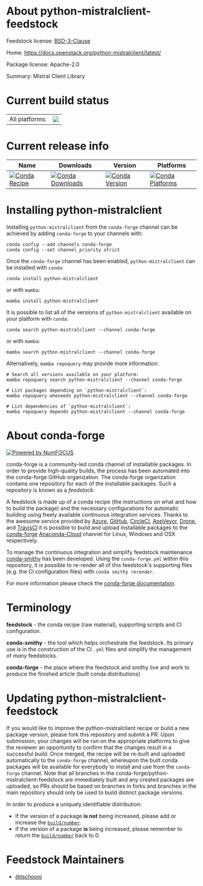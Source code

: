 About python-mistralclient-feedstock
====================================

Feedstock license: [BSD-3-Clause](https://github.com/conda-forge/python-mistralclient-feedstock/blob/main/LICENSE.txt)

Home: https://docs.openstack.org/python-mistralclient/latest/

Package license: Apache-2.0

Summary: Mistral Client Library

Current build status
====================


<table><tr><td>All platforms:</td>
    <td>
      <a href="https://dev.azure.com/conda-forge/feedstock-builds/_build/latest?definitionId=12752&branchName=main">
        <img src="https://dev.azure.com/conda-forge/feedstock-builds/_apis/build/status/python-mistralclient-feedstock?branchName=main">
      </a>
    </td>
  </tr>
</table>

Current release info
====================

| Name | Downloads | Version | Platforms |
| --- | --- | --- | --- |
| [![Conda Recipe](https://img.shields.io/badge/recipe-python--mistralclient-green.svg)](https://anaconda.org/conda-forge/python-mistralclient) | [![Conda Downloads](https://img.shields.io/conda/dn/conda-forge/python-mistralclient.svg)](https://anaconda.org/conda-forge/python-mistralclient) | [![Conda Version](https://img.shields.io/conda/vn/conda-forge/python-mistralclient.svg)](https://anaconda.org/conda-forge/python-mistralclient) | [![Conda Platforms](https://img.shields.io/conda/pn/conda-forge/python-mistralclient.svg)](https://anaconda.org/conda-forge/python-mistralclient) |

Installing python-mistralclient
===============================

Installing `python-mistralclient` from the `conda-forge` channel can be achieved by adding `conda-forge` to your channels with:

```
conda config --add channels conda-forge
conda config --set channel_priority strict
```

Once the `conda-forge` channel has been enabled, `python-mistralclient` can be installed with `conda`:

```
conda install python-mistralclient
```

or with `mamba`:

```
mamba install python-mistralclient
```

It is possible to list all of the versions of `python-mistralclient` available on your platform with `conda`:

```
conda search python-mistralclient --channel conda-forge
```

or with `mamba`:

```
mamba search python-mistralclient --channel conda-forge
```

Alternatively, `mamba repoquery` may provide more information:

```
# Search all versions available on your platform:
mamba repoquery search python-mistralclient --channel conda-forge

# List packages depending on `python-mistralclient`:
mamba repoquery whoneeds python-mistralclient --channel conda-forge

# List dependencies of `python-mistralclient`:
mamba repoquery depends python-mistralclient --channel conda-forge
```


About conda-forge
=================

[![Powered by
NumFOCUS](https://img.shields.io/badge/powered%20by-NumFOCUS-orange.svg?style=flat&colorA=E1523D&colorB=007D8A)](https://numfocus.org)

conda-forge is a community-led conda channel of installable packages.
In order to provide high-quality builds, the process has been automated into the
conda-forge GitHub organization. The conda-forge organization contains one repository
for each of the installable packages. Such a repository is known as a *feedstock*.

A feedstock is made up of a conda recipe (the instructions on what and how to build
the package) and the necessary configurations for automatic building using freely
available continuous integration services. Thanks to the awesome service provided by
[Azure](https://azure.microsoft.com/en-us/services/devops/), [GitHub](https://github.com/),
[CircleCI](https://circleci.com/), [AppVeyor](https://www.appveyor.com/),
[Drone](https://cloud.drone.io/welcome), and [TravisCI](https://travis-ci.com/)
it is possible to build and upload installable packages to the
[conda-forge](https://anaconda.org/conda-forge) [Anaconda-Cloud](https://anaconda.org/)
channel for Linux, Windows and OSX respectively.

To manage the continuous integration and simplify feedstock maintenance
[conda-smithy](https://github.com/conda-forge/conda-smithy) has been developed.
Using the ``conda-forge.yml`` within this repository, it is possible to re-render all of
this feedstock's supporting files (e.g. the CI configuration files) with ``conda smithy rerender``.

For more information please check the [conda-forge documentation](https://conda-forge.org/docs/).

Terminology
===========

**feedstock** - the conda recipe (raw material), supporting scripts and CI configuration.

**conda-smithy** - the tool which helps orchestrate the feedstock.
                   Its primary use is in the construction of the CI ``.yml`` files
                   and simplify the management of *many* feedstocks.

**conda-forge** - the place where the feedstock and smithy live and work to
                  produce the finished article (built conda distributions)


Updating python-mistralclient-feedstock
=======================================

If you would like to improve the python-mistralclient recipe or build a new
package version, please fork this repository and submit a PR. Upon submission,
your changes will be run on the appropriate platforms to give the reviewer an
opportunity to confirm that the changes result in a successful build. Once
merged, the recipe will be re-built and uploaded automatically to the
`conda-forge` channel, whereupon the built conda packages will be available for
everybody to install and use from the `conda-forge` channel.
Note that all branches in the conda-forge/python-mistralclient-feedstock are
immediately built and any created packages are uploaded, so PRs should be based
on branches in forks and branches in the main repository should only be used to
build distinct package versions.

In order to produce a uniquely identifiable distribution:
 * If the version of a package **is not** being increased, please add or increase
   the [``build/number``](https://docs.conda.io/projects/conda-build/en/latest/resources/define-metadata.html#build-number-and-string).
 * If the version of a package **is** being increased, please remember to return
   the [``build/number``](https://docs.conda.io/projects/conda-build/en/latest/resources/define-metadata.html#build-number-and-string)
   back to 0.

Feedstock Maintainers
=====================

* [@tschoonj](https://github.com/tschoonj/)

